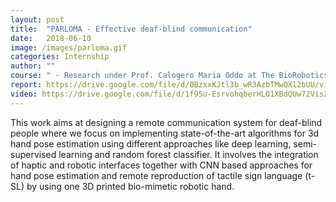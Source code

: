 ```yaml
---
layout: post
title:  "PARLOMA - Effective deaf-blind communication"
date:   2018-06-10 
image: /images/parloma.gif
categories: Internship
author: ""
course: " - Research under Prof. Calogero Maria Oddo at The BioRobotics Institute"
report: https://drive.google.com/file/d/0BzxxKJtl3b_wR3AzbTMwQXl2bUU/view  
video: https://drive.google.com/file/d/1f95u-EsrvohqberHLO1XBdQUw72VisZE/view
---
```

This work aims at designing a remote communication system for deaf-blind people where we focus on implementing state-of-the-art algorithms for 3d hand pose estimation using different approaches like deep learning, semi-supervised learning and random forest classifier. It involves the integration of haptic and robotic interfaces together with CNN based approaches for hand pose estimation and remote reproduction of tactile sign language (t-SL) by using one 3D printed bio-mimetic robotic hand.